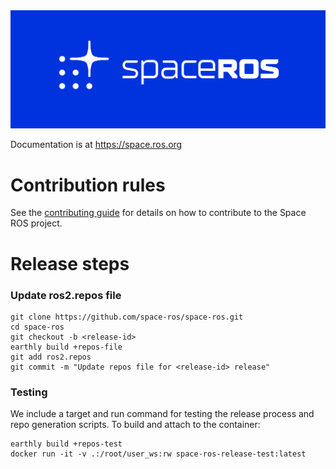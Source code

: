 <img src="/logos/spaceros_white_on_blue.png" alt="Space ROS Logo - White on Blue" width="700"/>

Documentation is at https://space.ros.org

# Contribution rules

See the [contributing guide](CONTRIBUTING.md) for details on how to contribute
to the Space ROS project.

# Release steps

### Update ros2.repos file
```
git clone https://github.com/space-ros/space-ros.git
cd space-ros
git checkout -b <release-id>
earthly build +repos-file
git add ros2.repos
git commit -m "Update repos file for <release-id> release"
```

### Testing

We include a target and run command for testing the release process and repo generation scripts.
To build and attach to the container:

```
earthly build +repos-test
docker run -it -v .:/root/user_ws:rw space-ros-release-test:latest
```
